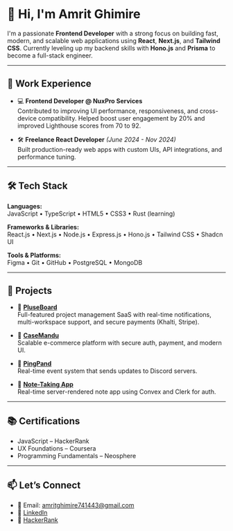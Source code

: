 # 👋 Hi, I'm Amrit Ghimire

I'm a passionate **Frontend Developer** with a strong focus on building fast, modern, and scalable web applications using **React**, **Next.js**, and **Tailwind CSS**. Currently leveling up my backend skills with **Hono.js** and **Prisma** to become a full-stack engineer.

---

## 💼 Work Experience

- 💻 **Frontend Developer @ NuxPro Services**  
  Contributed to improving UI performance, responsiveness, and cross-device compatibility. Helped boost user engagement by 20% and improved Lighthouse scores from 70 to 92.

- 🛠️ **Freelance React Developer** *(June 2024 - Nov 2024)*  
  Built production-ready web apps with custom UIs, API integrations, and performance tuning.

---

## 🛠️ Tech Stack

**Languages:**  
JavaScript • TypeScript • HTML5 • CSS3 • Rust (learning)

**Frameworks & Libraries:**  
React.js • Next.js • Node.js • Express.js • Hono.js • Tailwind CSS • Shadcn UI

**Tools & Platforms:**  
Figma • Git • GitHub • PostgreSQL • MongoDB

---

## 🚀 Projects

- 🔗 [**PluseBoard**](https://project-management-mu-sand.vercel.app/)  
  Full-featured project management SaaS with real-time notifications, multi-workspace support, and secure payments (Khalti, Stripe).

- 🔗 [**CaseMandu**](https://casemandu-one.vercel.app/)  
  Scalable e-commerce platform with secure auth, payment, and modern UI.

- 🔗 [**PingPand**](https://pingpanda-api.netlify.app/)  
  Real-time event system that sends updates to Discord servers.

- 🔗 [**Note-Taking App**](https://note-taking-4f0jz8csw-amrit713.vercel.app/)  
  Real-time server-rendered note app using Convex and Clerk for auth.

---

## 📚 Certifications

- JavaScript – HackerRank  
- UX Foundations – Coursera  
- Programming Fundamentals – Neosphere

---

## 📫 Let’s Connect

- 📧 Email: [amritghimire741443@gmail.com](mailto:amritghimire741443@gmail.com)  
- 🔗 [LinkedIn](https://www.linkedin.com/in/amrit-ghimire-b2488a199/)  
- 🧠 [HackerRank](https://www.hackerrank.com/profile/amritghimire533)
